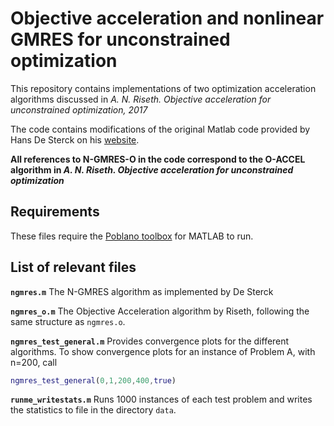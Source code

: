 # Objective acceleration and nonlinear GMRES for unconstrained optimization

This repository contains implementations of two optimization acceleration algorithms
discussed in *A. N. Riseth. Objective acceleration for unconstrained optimization, 2017*

The code contains modifications of the original Matlab code provided by Hans De Sterck on his
[website](http://math.uwaterloo.ca/amath-numerical-analysis-and-scientific-computing-group/hans-de-stercks-homepage/software-prof-hans-de-sterck/matlab-code-n-gmres-optimization).

**All references to N-GMRES-O in the code correspond to the O-ACCEL algorithm in _A. N. Riseth. Objective acceleration for unconstrained optimization_**

## Requirements
These files require the [Poblano toolbox](https://software.sandia.gov/trac/poblano) for MATLAB to run.

## List of relevant files

**`ngmres.m`** The N-GMRES algorithm as implemented by De Sterck

**`ngmres_o.m`** The Objective Acceleration algorithm by Riseth, following the same structure as `ngmres.o`.

**`ngmres_test_general.m`** Provides convergence plots for the different algorithms.
To show convergence plots for an instance of Problem A, with n=200, call
``` matlab
ngmres_test_general(0,1,200,400,true)
```

**`runme_writestats.m`** Runs 1000 instances of each test problem and writes the statistics to file in the directory `data`.
